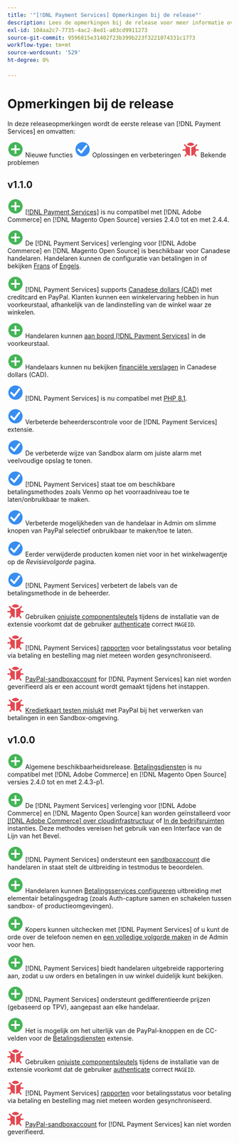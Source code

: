 ```yaml
---
title: '"[!DNL Payment Services] Opmerkingen bij de release"'
description: Lees de opmerkingen bij de release voor meer informatie over alle [!DNL Payment Services] lozingen.
exl-id: 104aa2c7-7735-4ac2-8ed1-a03cd9911273
source-git-commit: 9596815e31402f23b399b223f3221074331c1773
workflow-type: tm+mt
source-wordcount: '529'
ht-degree: 0%

---
```


# Opmerkingen bij de release

In deze releaseopmerkingen wordt de eerste release van [!DNL Payment Services] en omvatten:

![Nieuw](../assets/new.svg) Nieuwe functies
![Probleem opgelost](../assets/fix.svg) Oplossingen en verbeteringen
![Bekend probleem](../assets/bug.svg) Bekende problemen

## v1.1.0

![Nieuw](../assets/new.svg)<!-- Issue PAY-2127 --> [[!DNL Payment Services]](https://marketplace.magento.com/magento-payment-services.html) is nu compatibel met [!DNL Adobe Commerce] en [!DNL Magento Open Source] versies 2.4.0 tot en met 2.4.4.

![Nieuw](../assets/new.svg)<!-- Issue PAY-2682 --> De [!DNL Payment Services] verlenging voor [!DNL Adobe Commerce] en [!DNL Magento Open Source] is beschikbaar voor Canadese handelaren. Handelaren kunnen de configuratie van betalingen in of bekijken [Frans](https://experienceleague.adobe.com/docs/commerce-merchant-services/payment-services/overview.html?lang=fr) of [Engels](https://experienceleague.adobe.com/docs/commerce-merchant-services/payment-services/overview.html?lang=en).

![Nieuw](../assets/new.svg)<!-- Issue PAY-2681 --> [!DNL Payment Services] supports [Canadese dollars (CAD)](overview.md#accepted-credit-cards-and-currencies) met creditcard en PayPal. Klanten kunnen een winkelervaring hebben in hun voorkeurstaal, afhankelijk van de landinstelling van de winkel waar ze winkelen.

![Nieuw](../assets/new.svg)<!-- Issue PAY-2680 --> Handelaren kunnen [aan boord [!DNL Payment Services]](onboard.md) in de voorkeurstaal.

![Nieuw](../assets/new.svg)<!-- Issue PAY-2678 --> Handelaars kunnen nu bekijken [financiële verslagen](order-payment-status.md) in Canadese dollars (CAD).

![Probleem opgelost](../assets/fix.svg)<!-- Issue PAY-2710 --> [!DNL Payment Services] is nu compatibel met [PHP 8.1](https://www.php.net/releases/8.1/en.php).

![Probleem opgelost](../assets/fix.svg)<!-- Issue PAY-3035 --> Verbeterde beheerderscontrole voor de [!DNL Payment Services] extensie.

![Probleem opgelost](../assets/fix.svg)<!-- Issue PAY-3017 --> De verbeterde wijze van Sandbox alarm om juiste alarm met veelvoudige opslag te tonen.

![Probleem opgelost](../assets/fix.svg)<!-- Issue PAY-2742 --> [!DNL Payment Services] staat toe om beschikbare betalingsmethodes zoals Venmo op het voorraadniveau toe te laten/onbruikbaar te maken.

![Probleem opgelost](../assets/fix.svg)<!-- Issue PAY-2277 --> Verbeterde mogelijkheden van de handelaar in Admin om slimme knopen van PayPal selectief onbruikbaar te maken/toe te laten.

![Probleem opgelost](../assets/fix.svg)<!-- Issue PAY-2561 --> Eerder verwijderde producten komen niet voor in het winkelwagentje op de _Revisievolgorde_ pagina.

![Probleem opgelost](../assets/fix.svg)<!-- Issue PAY-2456 --> [!DNL Payment Services] verbetert de labels van de betalingsmethode in de beheerder.

![Bekend probleem](../assets/bug.svg)<!-- Issue PAY-2473 --> Gebruiken [onjuiste componentsleutels](https://support.magento.com/hc/en-us/articles/4406603542541) tijdens de installatie van de extensie voorkomt dat de gebruiker [authenticate](https://devdocs.magento.com/guides/v2.4/install-gde/prereq/connect-auth.html) correct `MAGEID`.

![Bekend probleem](../assets/bug.svg)<!-- Issue PAY-2474 --> [!DNL Payment Services] [rapporten](https://support.magento.com/hc/en-us/articles/4406114741517) voor betalingsstatus voor betaling via betaling en bestelling mag niet meteen worden gesynchroniseerd.

![Bekend probleem](../assets/bug.svg)<!-- Issue PAY-2475 --> [PayPal-sandboxaccount](https://support.magento.com/hc/en-us/articles/4406954952461) for [!DNL Payment Services] kan niet worden geverifieerd als er een account wordt gemaakt tijdens het instappen.

![Bekend probleem](../assets/bug.svg)<!-- Issue PAY-2842 --> [Kredietkaart testen mislukt](https://support.magento.com/hc/en-us/articles/5201041963917) met PayPal bij het verwerken van betalingen in een Sandbox-omgeving.

## v1.0.0

![Nieuw](../assets/new.svg)<!-- Issue PAY-2127 --> Algemene beschikbaarheidsrelease. [Betalingsdiensten](https://marketplace.magento.com/magento-payment-services.html) is nu compatibel met [!DNL Adobe Commerce] en [!DNL Magento Open Source] versies 2.4.0 tot en met 2.4.3-p1.

![Nieuw](../assets/new.svg)<!-- Issue PAY-124 --> De [!DNL Payment Services] verlenging voor [!DNL Adobe Commerce] en [!DNL Magento Open Source] kan worden geïnstalleerd voor [[!DNL Adobe Commerce] over cloudinfrastructuur](install.md#magento-commerce-cloud) of [In de bedrijfsruimten](install.md#on-premises) instanties. Deze methodes vereisen het gebruik van een Interface van de Lijn van het Bevel.

![Nieuw](../assets/new.svg)<!-- Issue PAY-1986 --> [!DNL Payment Services] ondersteunt een [sandboxaccount](onboard.md#enable-sandbox-testing) die handelaren in staat stelt de uitbreiding in testmodus te beoordelen.

![Nieuw](../assets/new.svg)<!-- Issue PAY-666 --> Handelaren kunnen [Betalingsservices configureren](settings.md) uitbreiding met elementair betalingsgedrag (zoals Auth-capture samen en schakelen tussen sandbox- of productieomgevingen).

![Nieuw](../assets/new.svg)<!-- Issue PAY-780 --> Kopers kunnen uitchecken met [!DNL Payment Services] of u kunt de orde over de telefoon nemen en [een volledige volgorde maken](create-order.md) in de Admin voor hen.

![Nieuw](../assets/new.svg)<!-- Issue PAY-1856 --> [!DNL Payment Services] biedt handelaren uitgebreide rapportering aan, zodat u uw orders en betalingen in uw winkel duidelijk kunt bekijken.

![Nieuw](../assets/new.svg)<!-- Issue PAY-311 --> [!DNL Payment Services] ondersteunt gedifferentieerde prijzen (gebaseerd op TPV), aangepast aan elke handelaar.

![Nieuw](../assets/new.svg)<!-- Issue PAY-1443 --> Het is mogelijk om het uiterlijk van de PayPal-knoppen en de CC-velden voor de [Betalingsdiensten](payments-options.md) extensie.

![Bekend probleem](../assets/bug.svg)<!-- Issue PAY-2473 --> Gebruiken [onjuiste componentsleutels](https://support.magento.com/hc/en-us/articles/4406603542541) tijdens de installatie van de extensie voorkomt dat de gebruiker [authenticate](https://devdocs.magento.com/guides/v2.4/install-gde/prereq/connect-auth.html) correct `MAGEID`.

![Bekend probleem](../assets/bug.svg)<!-- Issue PAY-2474 --> [!DNL Payment Services] [rapporten](https://support.magento.com/hc/en-us/articles/4406114741517) voor betalingsstatus voor betaling via betaling en bestelling mag niet meteen worden gesynchroniseerd.

![Bekend probleem](../assets/bug.svg)<!-- Issue PAY-2475 --> [PayPal-sandboxaccount](https://support.magento.com/hc/en-us/articles/4406954952461) for [!DNL Payment Services] kan niet worden geverifieerd.
